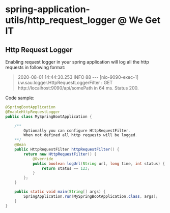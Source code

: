 # spring-application-utils/http_request_logger @ We Get IT

## Http Request Logger
Enabling request logger in your spring application will log all the http requests in following format:

>  2020-08-01 14:44:30.253  INFO 88 --- [nio-9090-exec-1] i.w.sau.logger.HttpRequestLoggerFilter   : GET http://localhost:9090/api/somePath in 64 ms. Status 200.

Code sample:
```java
@SpringBootApplication
@EnableHttpRequestLogger
public class MySpringBootApplication {

    /**
        Optionally you can configure HttpRequestFilter.
        When not defined all http requests will be logged.
    **/
    @Bean
    public HttpRequestFilter httpRequestFilter() {
        return new HttpRequestFilter() {
            @Override
            public boolean logUrl(String url, long time, int status) {
                return status == 123;
            }
        };
    }

    public static void main(String[] args) {
        SpringApplication.run(MySpringBootApplication.class, args);
    }
}
```